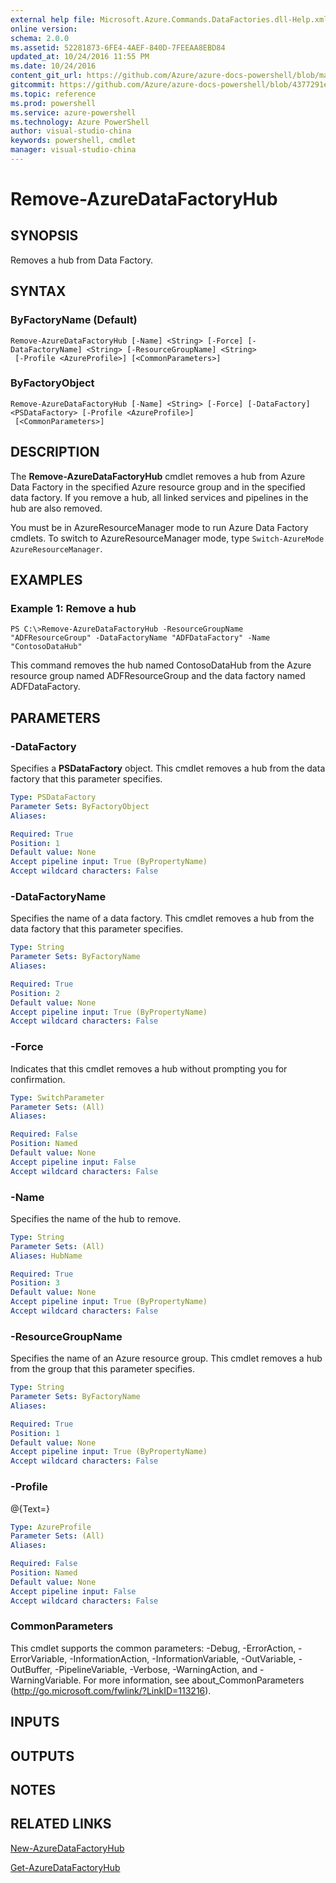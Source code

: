 ```yaml
---
external help file: Microsoft.Azure.Commands.DataFactories.dll-Help.xml
online version: 
schema: 2.0.0
ms.assetid: 52281873-6FE4-4AEF-840D-7FEEAA8EBD84
updated_at: 10/24/2016 11:55 PM
ms.date: 10/24/2016
content_git_url: https://github.com/Azure/azure-docs-powershell/blob/master/azureps-cmdlets-docs/ResourceManager/AzureRM.DataFactories/v0.9.8/Remove-AzureDataFactoryHub.md
gitcommit: https://github.com/Azure/azure-docs-powershell/blob/4377291ee360e58e2c1c5d644155daf6a0279055/azureps-cmdlets-docs/ResourceManager/AzureRM.DataFactories/v0.9.8/Remove-AzureDataFactoryHub.md
ms.topic: reference
ms.prod: powershell
ms.service: azure-powershell
ms.technology: Azure PowerShell
author: visual-studio-china
keywords: powershell, cmdlet
manager: visual-studio-china
---
```


# Remove-AzureDataFactoryHub

## SYNOPSIS
Removes a hub from Data Factory.

## SYNTAX

### ByFactoryName (Default)
```
Remove-AzureDataFactoryHub [-Name] <String> [-Force] [-DataFactoryName] <String> [-ResourceGroupName] <String>
 [-Profile <AzureProfile>] [<CommonParameters>]
```

### ByFactoryObject
```
Remove-AzureDataFactoryHub [-Name] <String> [-Force] [-DataFactory] <PSDataFactory> [-Profile <AzureProfile>]
 [<CommonParameters>]
```

## DESCRIPTION
The **Remove-AzureDataFactoryHub** cmdlet removes a hub from Azure Data Factory in the specified Azure resource group and in the specified data factory.
If you remove a hub, all linked services and pipelines in the hub are also removed.

You must be in AzureResourceManager mode to run Azure Data Factory cmdlets.
To switch to AzureResourceManager mode, type `Switch-AzureMode AzureResourceManager`.

## EXAMPLES

### Example 1: Remove a hub
```
PS C:\>Remove-AzureDataFactoryHub -ResourceGroupName "ADFResourceGroup" -DataFactoryName "ADFDataFactory" -Name "ContosoDataHub"
```

This command removes the hub named ContosoDataHub from the Azure resource group named ADFResourceGroup and the data factory named ADFDataFactory.

## PARAMETERS

### -DataFactory
Specifies a **PSDataFactory** object.
This cmdlet removes a hub from the data factory that this parameter specifies.

```yaml
Type: PSDataFactory
Parameter Sets: ByFactoryObject
Aliases: 

Required: True
Position: 1
Default value: None
Accept pipeline input: True (ByPropertyName)
Accept wildcard characters: False
```

### -DataFactoryName
Specifies the name of a data factory.
This cmdlet removes a hub from the data factory that this parameter specifies.

```yaml
Type: String
Parameter Sets: ByFactoryName
Aliases: 

Required: True
Position: 2
Default value: None
Accept pipeline input: True (ByPropertyName)
Accept wildcard characters: False
```

### -Force
Indicates that this cmdlet removes a hub without prompting you for confirmation.

```yaml
Type: SwitchParameter
Parameter Sets: (All)
Aliases: 

Required: False
Position: Named
Default value: None
Accept pipeline input: False
Accept wildcard characters: False
```

### -Name
Specifies the name of the hub to remove.

```yaml
Type: String
Parameter Sets: (All)
Aliases: HubName

Required: True
Position: 3
Default value: None
Accept pipeline input: True (ByPropertyName)
Accept wildcard characters: False
```

### -ResourceGroupName
Specifies the name of an Azure resource group.
This cmdlet removes a hub from the group that this parameter specifies.

```yaml
Type: String
Parameter Sets: ByFactoryName
Aliases: 

Required: True
Position: 1
Default value: None
Accept pipeline input: True (ByPropertyName)
Accept wildcard characters: False
```

### -Profile
@{Text=}

```yaml
Type: AzureProfile
Parameter Sets: (All)
Aliases: 

Required: False
Position: Named
Default value: None
Accept pipeline input: False
Accept wildcard characters: False
```

### CommonParameters
This cmdlet supports the common parameters: -Debug, -ErrorAction, -ErrorVariable, -InformationAction, -InformationVariable, -OutVariable, -OutBuffer, -PipelineVariable, -Verbose, -WarningAction, and -WarningVariable. For more information, see about_CommonParameters (http://go.microsoft.com/fwlink/?LinkID=113216).

## INPUTS

## OUTPUTS

## NOTES

## RELATED LINKS

[New-AzureDataFactoryHub](./New-AzureDataFactoryHub.md)

[Get-AzureDataFactoryHub](./Get-AzureDataFactoryHub.md)


